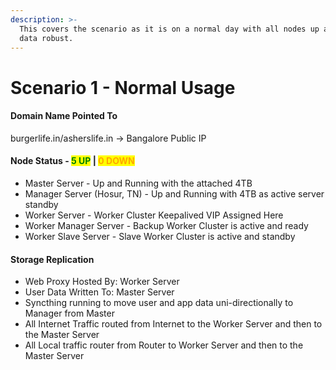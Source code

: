 ```yaml
---
description: >-
  This covers the scenario as it is on a normal day with all nodes up and all
  data robust.
---
```


# Scenario 1 - Normal Usage

#### Domain Name Pointed To

burgerlife.in/asherslife.in -> Bangalore Public IP

#### Node Status - <mark style="color:green;">5 UP</mark> | <mark style="color:orange;">0 DOWN</mark>

* Master Server - Up and Running with the attached 4TB&#x20;
* Manager Server (Hosur, TN) - Up and Running with 4TB as active server standby&#x20;
* Worker Server - Worker Cluster Keepalived VIP Assigned Here
* Worker Manager Server - Backup Worker Cluster is active and ready
* Worker Slave Server - Slave Worker Cluster is active and standby

#### Storage Replication

* Web Proxy Hosted By: Worker Server
* User Data Written To: Master Server
* Syncthing running to move user and app data uni-directionally to Manager from Master
* All Internet Traffic routed from Internet to the Worker Server and then to the Master Server
* All Local traffic router from Router to Worker Server and then to the Master Server



